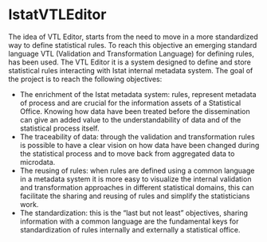 # IstatVTLEditor
The idea of VTL Editor, starts from the need to move in a more standardized way to define statistical rules. To reach this objective an emerging standard language VTL (Validation and Transformation Language) for defining rules, has been used. The VTL Editor it is a system designed to define and store statistical rules interacting with Istat internal metadata system. The goal of the project is to reach the following objectives: 
* The enrichment of the Istat metadata system: rules, represent metadata of process and are crucial for the information assets of a Statistical Office. Knowing how data have been treated before the dissemination can give an added value to the understandability of data and of the statistical process itself. 
* The traceability of  data: through the validation and transformation rules is possible to have a clear vision on how data have been changed during the statistical process and to move back from aggregated data to microdata. 
* The reusing of rules: when rules are defined using a common language in a metadata system it is more easy to visualize the internal validation and transformation approaches in different statistical domains, this can facilitate the sharing and reusing of rules and simplify the statisticians work. 
* The standardization: this is the “last but not least” objectives, sharing information with a common language are the fundamental keys for standardization of rules internally and externally a statistical office.
